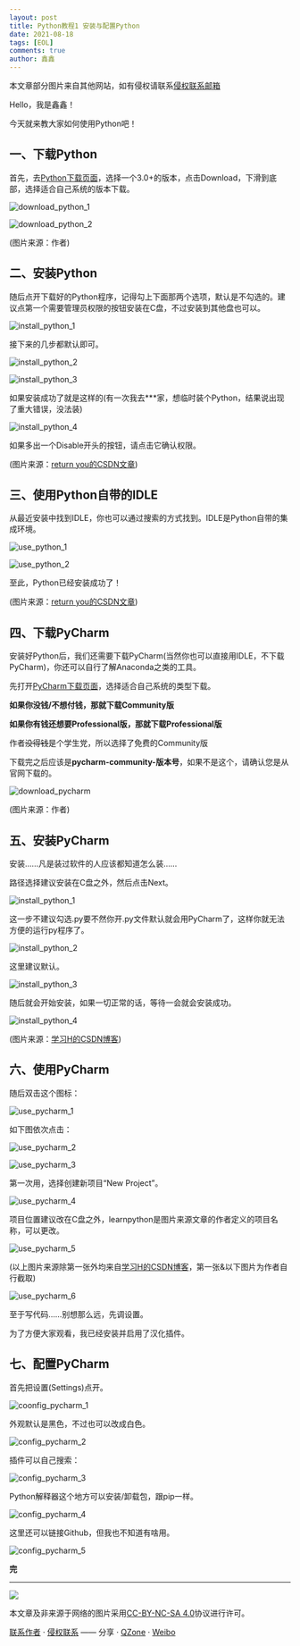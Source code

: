 ```yaml
---
layout: post
title: Python教程1 安装与配置Python
date: 2021-08-18
tags: [EOL]
comments: true
author: 鑫鑫
---
```


本文章部分图片来自其他网站，如有侵权请联系[侵权联系邮箱](mailto:tort@xinxin2021.tk)

Hello，我是鑫鑫！

今天就来教大家如何使用Python吧！

## 一、下载Python

首先，去[Python下载页面](/goto?link=https://www.python.org/downloads)，选择一个3.0+的版本，点击Download，下滑到底部，选择适合自己系统的版本下载。

![download_python_1](https://user-images.githubusercontent.com/82391092/130014960-21fa1cca-61c3-4f18-ba22-9a78f2723b36.png)

![download_python_2](https://user-images.githubusercontent.com/82391092/130014971-419a14ea-a356-449a-b4dd-34fb0e17b678.png)

(图片来源：作者)

## 二、安装Python

随后点开下载好的Python程序，记得勾上下面那两个选项，默认是不勾选的。建议点第一个需要管理员权限的按钮安装在C盘，不过安装到其他盘也可以。

![install_python_1](https://user-images.githubusercontent.com/82391092/130014871-cb96f5e9-cd5b-4d0d-ad90-e0732bceb784.png)

接下来的几步都默认即可。

![install_python_2](https://user-images.githubusercontent.com/82391092/130016445-27d6b5cc-c524-4d2d-8768-ae0c67cb2436.png)

![install_python_3](https://user-images.githubusercontent.com/82391092/130016908-dd35edea-2317-4070-81fa-52cd2441a339.png)

如果安装成功了就是这样的(有一次我去\*\*\*家，想临时装个Python，结果说出现了重大错误，没法装)

![install_python_4](https://user-images.githubusercontent.com/82391092/130016934-0f907b99-701e-4b56-b024-a22d48eaabfe.png)

如果多出一个Disable开头的按钮，请点击它确认权限。

(图片来源：[return you的CSDN文章](/goto?link=https://blog.csdn.net/qq_53045284/article/details/118676823))

## 三、使用Python自带的IDLE

从最近安装中找到IDLE，你也可以通过搜索的方式找到。IDLE是Python自带的集成环境。

![use_python_1](https://user-images.githubusercontent.com/82391092/130017640-3dd18c68-b536-43a8-9942-04ec50ab8979.png)

![use_python_2](https://user-images.githubusercontent.com/82391092/130017733-598a3bfc-10c2-4368-afd7-3defa637ed58.png)

至此，Python已经安装成功了！

(图片来源：[return you的CSDN文章](/goto?link=https://blog.csdn.net/qq_53045284/article/details/118676823))

## 四、下载PyCharm

安装好Python后，我们还需要下载PyCharm(当然你也可以直接用IDLE，不下载PyCharm)，你还可以自行了解Anaconda之类的工具。

先打开[PyCharm下载页面](/goto?link=https://www.jetbrains.com/pycharm/download/)，选择适合自己系统的类型下载。

**如果你没钱/不想付钱，那就下载Community版**

**如果你有钱还想要Professional版，那就下载Professional版**

作者~~没得钱~~是个学生党，所以选择了免费的Community版

下载完之后应该是**pycharm-community-版本号**，如果不是这个，请确认您是从官网下载的。

![download_pycharm](https://user-images.githubusercontent.com/82391092/130038188-075d954d-1753-4f18-b816-5a40722c34cc.png)

(图片来源：作者)

## 五、安装PyCharm

安装……凡是装过软件的人应该都知道怎么装……

路径选择建议安装在C盘之外，然后点击Next。

![install_python_1](https://user-images.githubusercontent.com/82391092/130214320-32a9223d-51d2-4ad4-954b-8311bcb5da8d.png)

这一步不建议勾选.py要不然你开.py文件默认就会用PyCharm了，这样你就无法方便的运行py程序了。

![install_python_2](https://user-images.githubusercontent.com/82391092/130214328-68ffdbb3-1ce2-468c-b36e-0ef4616206a2.png)

这里建议默认。

![install_python_3](https://user-images.githubusercontent.com/82391092/130214647-dade1994-805a-4dca-ad1e-31e19ceb6fca.png)

随后就会开始安装，如果一切正常的话，等待一会就会安装成功。

![install_python_4](https://user-images.githubusercontent.com/82391092/130214796-53d6480d-7444-487e-bffe-1057e9d8b418.png)

(图片来源：[学习H的CSDN博客](/goto?link=https://blog.csdn.net/qq_50598558/article/details/115611398))

## 六、使用PyCharm

随后双击这个图标：

![use_pycharm_1](https://user-images.githubusercontent.com/82391092/130215247-a379c702-433a-43fc-9961-0b89d2768ede.png)

如下图依次点击：

![use_pycharm_2](https://user-images.githubusercontent.com/82391092/130215446-d5fc8f72-71ac-4460-ae3d-d963c026f563.png)

![use_pycharm_3](https://user-images.githubusercontent.com/82391092/130215561-46963df7-f502-4400-8d42-c7cc7d23c5ee.png)

第一次用，选择创建新项目“New Project”。

![use_pycharm_4](https://user-images.githubusercontent.com/82391092/130215761-66b45bd6-d4ca-4336-b9f8-f4f003d16a4f.png)

项目位置建议改在C盘之外，learnpython是图片来源文章的作者定义的项目名称，可以更改。

![use_pycharm_5](https://user-images.githubusercontent.com/82391092/130216379-cbaf03c1-3144-4447-aba3-7d018c42fccf.png)

(以上图片来源除第一张外均来自[学习H的CSDN博客](/goto?link=https://blog.csdn.net/qq_50598558/article/details/115611398)，第一张&以下图片为作者自行截取)

![use_pycharm_6](https://user-images.githubusercontent.com/82391092/130598598-db15acf4-31bd-4a7e-a984-e7400098db7c.png)

至于写代码……别想那么远，先调设置。

为了方便大家观看，我已经安装并启用了汉化插件。

## 七、配置PyCharm

首先把设置(Settings)点开。

![coonfig_pycharm_1](https://user-images.githubusercontent.com/82391092/139573457-a26f103b-0fbb-4021-bfee-d95d3a12da14.png)

外观默认是黑色，不过也可以改成白色。

![config_pycharm_2](https://user-images.githubusercontent.com/82391092/139573550-35baf350-12bb-41db-8cb8-d251e27310af.png)

插件可以自己搜索：

![config_pycharm_3](https://user-images.githubusercontent.com/82391092/139573569-50dcbe5f-80e7-45ec-a307-ac07bc380090.png)

Python解释器这个地方可以安装/卸载包，跟pip一样。

![config_pycharm_4](https://user-images.githubusercontent.com/82391092/139573604-4a3ab8c7-c44f-4028-bfe5-a231ca6627e6.png)

这里还可以链接Github，但我也不知道有啥用。

![config_pycharm_5](https://user-images.githubusercontent.com/82391092/139573625-c9da90b9-8795-4afc-b3f5-b9a022089b4f.png)

**完**

---

[![](https://licensebuttons.net/l/by-nc-sa/3.0/88x31.png)](/goto?link=https://creativecommons.org/licenses/by-nc-sa/4.0/)

本文章及非来源于网络的图片采用[CC-BY-NC-SA 4.0](/goto?link=https://creativecommons.org/licenses/by-nc-sa/4.0/)协议进行许可。

[联系作者](mailto:blog@xinxin2021.tk) · [侵权联系](mailto:tort@xinxin2021.tk) —— 分享 · [QZone](/goto?link=https://sns.qzone.qq.com/cgi-bin/qzshare/cgi_qzshare_onekey?url=https%3A%2F%2Fblog.xinxin2021.tk%2Fpython_1%2F&title=Python%E6%95%99%E7%A8%8B1+%E5%AE%89%E8%A3%85%E4%B8%8E%E9%85%8D%E7%BD%AEPython&site=%E9%91%AB%E5%8D%9A%E5%AE%A2%0D%0A) · [Weibo](/goto?link=https://service.weibo.com/share/share.php?url=https%3A%2F%2Fblog.xinxin2021.tk%2Fpython_1%2F&count=1&title=Python%E6%95%99%E7%A8%8B1+%E5%AE%89%E8%A3%85%E4%B8%8E%E9%85%8D%E7%BD%AEPython&language=zh_cn)

